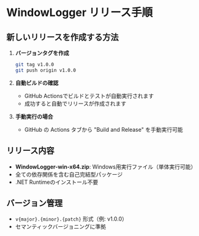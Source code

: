 # WindowLogger リリース手順

## 新しいリリースを作成する方法

1. **バージョンタグを作成**
   ```bash
   git tag v1.0.0
   git push origin v1.0.0
   ```

2. **自動ビルドの確認**
   - GitHub Actionsでビルドとテストが自動実行されます
   - 成功すると自動でリリースが作成されます

3. **手動実行の場合**
   - GitHub の Actions タブから "Build and Release" を手動実行可能

## リリース内容

- **WindowLogger-win-x64.zip**: Windows用実行ファイル（単体実行可能）
- 全ての依存関係を含む自己完結型パッケージ
- .NET Runtimeのインストール不要

## バージョン管理

- `v{major}.{minor}.{patch}` 形式（例: v1.0.0）
- セマンティックバージョニングに準拠